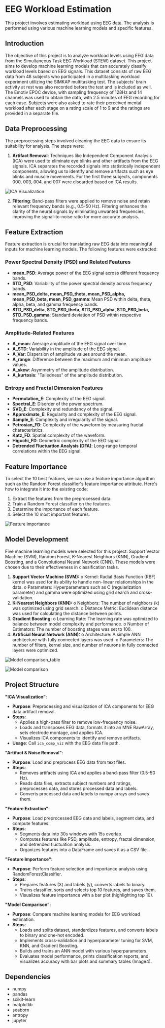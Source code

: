 # EEG Workload Estimation
This project involves estimating workload using EEG data. The analysis is performed using various machine learning models and specific features.

## Introduction
The objective of this project is to analyze workload levels using EEG data from the Simultaneous Task EEG Workload (STEW) dataset. This project aims to develop machine learning models that can accurately classify workload levels based on EEG signals.
This dataset consists of raw EEG data from 48 subjects who participated in a multitasking workload experiment utilizing the SIMKAP multitasking test. The subjects’ brain activity at rest was also recorded before the test and is included as well. The Emotiv EPOC device, with sampling frequency of 128Hz and 14 channels was used to obtain the data, with 2.5 minutes of EEG recording for each case. Subjects were also asked to rate their perceived mental workload after each stage on a rating scale of 1 to 9 and the ratings are provided in a separate file.

## Data Preprocessing
The preprocessing steps involved cleaning the EEG data to ensure its suitability for analysis. The steps were:

1. **Artifact Removal**: Techniques like Independent Component Analysis (ICA) were used to eliminate eye blinks and other artifacts from the EEG signals. ICA separates the recorded signals into statistically independent components, allowing us to identify and remove artifacts such as eye blinks and muscle movements. For the first three subjects, components 000, 003, 004, and 007 were discarded based on ICA results.

![ICA Visualization](images/ICA%20Viz.png)

2. **Filtering**: Band-pass filters were applied to remove noise and retain relevant frequency bands (e.g., 0.5-50 Hz). Filtering enhances the clarity of the neural signals by eliminating unwanted frequencies, improving the signal-to-noise ratio for more accurate analysis.

## Feature Extraction
Feature extraction is crucial for translating raw EEG data into meaningful inputs for machine learning models. The following features were extracted:

### Power Spectral Density (PSD) and Related Features
- **mean_PSD**: Average power of the EEG signal across different frequency bands.
- **STD_PSD**: Variability of the power spectral density across frequency bands.
- **mean_PSD_delta, mean_PSD_theta, mean_PSD_alpha, mean_PSD_beta, mean_PSD_gamma**: Mean PSD within delta, theta, alpha, beta, and gamma frequency bands.
- **STD_PSD_delta, STD_PSD_theta, STD_PSD_alpha, STD_PSD_beta, STD_PSD_gamma**: Standard deviation of PSD within respective frequency bands.

### Amplitude-Related Features
- **A_mean**: Average amplitude of the EEG signal over time.
- **A_STD**: Variability in the amplitude of the EEG signal.
- **A_Var**: Dispersion of amplitude values around the mean.
- **A_range**: Difference between the maximum and minimum amplitude values.
- **A_skew**: Asymmetry of the amplitude distribution.
- **A_kurtosis**: "Tailedness" of the amplitude distribution.

### Entropy and Fractal Dimension Features
- **Permutation_E**: Complexity of the EEG signal.
- **Spectral_E**: Disorder of the power spectrum.
- **SVD_E**: Complexity and redundancy of the signal.
- **Approximate_E**: Regularity and complexity of the EEG signal.
- **Sample_E**: Complexity and irregularity of the signal.
- **Petrosian_FD**: Complexity of the waveform by measuring fractal characteristics.
- **Katz_FD**: Spatial complexity of the waveform.
- **Higuchi_FD**: Geometric complexity of the EEG signal.
- **Detrended Fluctuation Analysis (DFA)**: Long-range temporal correlations within the EEG signal.

## Feature Importance
To select the 10 best features, we can use a feature importance algorithm such as the Random Forest classifier's feature importance attribute. Here's how to integrate it into the existing code:
1.	Extract the features from the preprocessed data.
2.	Train a Random Forest classifier on the features.
3.	Determine the importance of each feature.
4.	Select the 10 most important features.

![Feature importance](images/Feature%20Importance.png)

## Model Development
Five machine learning models were selected for this project: Support Vector Machine (SVM), Random Forest, K-Nearest Neighbors (KNN), Gradient Boosting, and a Convolutional Neural Network (CNN). These models were chosen due to their effectiveness in classification tasks.
1.	**Support Vector Machine (SVM):**
o	Kernel: Radial Basis Function (RBF) kernel was used for its ability to handle non-linear relationships in the data.
o	Parameters: Hyperparameters such as C (regularization parameter) and gamma were optimized using grid search and cross-validation.
2.	**K-Nearest Neighbors (KNN):**
o	Neighbors: The number of neighbors (k) was optimized using grid search.
o	Distance Metric: Euclidean distance was used for calculating the distance between points.
3.	**Gradient Boosting:**
o	Learning Rate: The learning rate was optimized to balance between model complexity and performance.
o	Number of Estimators: The number of boosting stages was set to 100.
4.	**Artificial Neural Network (ANN):**
o	Architecture: A simple ANN architecture with fully connected layers was used.
o	Parameters: The number of filters, kernel size, and number of neurons in fully connected layers were optimized.

![Model comparison_table](images/Model%20comparison_table.png)

![Model comparison](images/Model%20comparison.png)

## Project Structure

**"ICA Visualization"**:
- **Purpose**: Preprocessing and visualization of ICA components for EEG data artifact removal.
- **Steps**:
  - Applies a high-pass filter to remove low-frequency noise.
  - Loads and transposes EEG data, formats it into an MNE RawArray, sets electrode montage, and applies ICA.
  - Visualizes ICA components to identify and remove artifacts.
- **Usage**: Call `ica_comp_viz` with the EEG data file path.

**"Artifact & Noise Removal"**:
- **Purpose**: Load and preprocess EEG data from text files.
- **Steps**:
  - Removes artifacts using ICA and applies a band-pass filter (0.5-50 Hz).
  - Reads data files, extracts subject numbers and ratings, preprocesses data, and stores processed data and labels.
  - Converts processed data and labels to numpy arrays and saves them.

**"Feature Extraction"**:
- **Purpose**: Load preprocessed EEG data and labels, segment data, and compute features.
- **Steps**:
  - Segments data into 30s windows with 15s overlap.
  - Computes features like PSD, amplitude, entropy, fractal dimension, and detrended fluctuation analysis.
  - Organizes features into a DataFrame and saves it as a CSV file.

**"Feature Importance"**:
- **Purpose**: Perform feature selection and importance analysis using RandomForestClassifier.
- **Steps**:
  - Prepares features (X) and labels (y), converts labels to binary.
  - Trains classifier, sorts and selects top 10 features, and saves them.
  - Visualizes feature importance with a bar plot (highlighting top 10).

**"Model Comparison"**:
- **Purpose**: Compare machine learning models for EEG workload estimation.
- **Steps**:
  - Loads and splits dataset, standardizes features, and converts labels to binary and one-hot encoded.
  - Implements cross-validation and hyperparameter tuning for SVM, KNN, and Gradient Boosting.
  - Builds and trains an ANN model with various hyperparameters.
  - Evaluates model performance, prints classification reports, and visualizes accuracy with bar plots and summary tables (Image4).


## Dependencies

- numpy
- pandas
- scikit-learn
- matplotlib
- seaborn
- antropy
- jupyter




